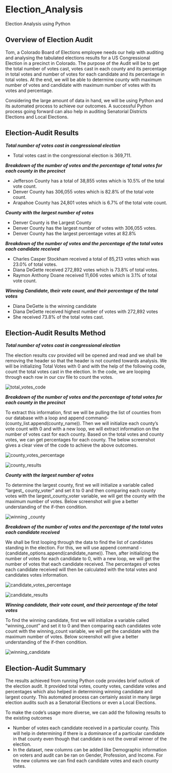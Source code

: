 # Election_Analysis
Election Analysis using Python

## Overview of Election Audit

Tom, a Colorado Board of Elections employee needs our help with auditing and analysing the tabulated elections results for a US Congressional Election in a precinct in Colorado. The purpose of the Audit will be to get the total number of votes cast, votes cast in each county and its percentage in total votes and number of votes for each candidate and its percentage in total votes. At the end, we will be able to determine county with maximum number of votes and candidate with maximum number of votes with its votes and percentage. 

Considering the large amount of data in hand, we will be using Python and its automated process to achieve our outcomes. A successful Python process going forward can also help in auditing Senatorial Districts Elections and Local Elections. 

## Election-Audit Results

***Total number of votes cast in congressional election***
                    
   * Total votes cast in the congressional election is 369,711.

***Breakdown of the number of votes and the percentage of total votes for each county in the precinct***

   * Jefferson County has a total of 38,855 votes which is 10.5% of the total vote count. 
   * Denver County has 306,055 votes which is 82.8% of the total vote count.
   * Arapahoe County has 24,801 votes which is 6.7% of the total vote count.
  

***County with the largest number of votes***
  
  * Denver County is the Largest County
  * Denver County has the largest number of votes with 306,055 votes.
  * Denver County has the largest percentage votes at 82.8%
   

***Breakdown of the number of votes and the percentage of the total votes each candidate received***

  * Charles Casper Stockham received a total of 85,213 votes which was 23.0% of total votes.
  * Diana DeGette received 272,892 votes which is 73.8% of total votes.
  * Raymon Anthony Doane received 11,606 votes which is 3.1% of total vote count.


***Winning Candidate, their vote count, and their percentage of the total votes***

  * Diana DeGette is the winning candidate
  * Diana DeGette received highest number of votes with 272,892 votes  
  * She received 73.8% of the total votes cast. 

## Election-Audit Results Method

***Total number of votes cast in congressional election***
          
The election results csv provided will be opened and read and we shall be removing the header so that the header is not counted towards analysis. We will be initializing  Total Votes with 0 and with the help of the following code, count the total votes cast in the election. In the code, we are looping through each row in our csv file to count the votes.

![total_votes_code](https://user-images.githubusercontent.com/108366412/180130269-fee61508-bb57-424c-99a6-e52f6fa87fa4.png)

***Breakdown of the number of votes and the percentage of total votes for each county in the precinct***
 
To extract this information, first we will be pulling the list of counties from our database with a loop and append command- (county_list.append(county_name)). Then we will initialize each county’s vote count with 0 and with a new loop, we will extract information on the number of votes cast for each county.  Based on the total votes and county votes, we can get percentages for each county. The below screenshot gives a clear view of the code to achieve the above outcomes.
 
![county_votes_percentage](https://user-images.githubusercontent.com/108366412/180150018-22da8364-32da-4a0e-b9c0-9793dd35b657.png)

![county_results](https://user-images.githubusercontent.com/108366412/180150030-8f19524b-ee84-45af-b72e-aac8655c7015.png)


***County with the largest number of votes***

To determine the largest county, first we will initialize a variable called “largest_ county_voter” and set it to 0 and then comparing each county votes with the largest_county_voter variable, we will get the county with the maximum number of votes. Below screenshot will give a better understanding of the if-then condition. 

![winning _county](https://user-images.githubusercontent.com/108366412/180150074-1417f519-1caf-42e5-bb1a-64fa266aa600.png)
 
***Breakdown of the number of votes and the percentage of the total votes each candidate received***

We shall be first looping through the data to find the list of candidates standing in the election. For this, we will use append command - (candidate_options.append(candidate_name)). Then, after initializing the number of votes for each candidate to 0, with a new loop, we will get the number of votes that each candidate received. The percentages of votes each candidate received will then be calculated with the total votes and candidates votes information. 
 
![candidate_votes_percentage](https://user-images.githubusercontent.com/108366412/180150166-a3ec43c4-8dbc-465e-acc7-9cad9c9c14d5.png)

![candidate_results](https://user-images.githubusercontent.com/108366412/180150188-d26d6a3c-dda8-458c-a239-6c556eb77ae3.png)

 
***Winning candidate, their vote count, and their percentage of the total votes***

To find the winning candidate, first we will initialize a variable called “winning_count” and set it to 0 and then comparing each candidates vote count with the winning_count variable, we will get the candidate with the maximum number of votes. Below screenshot will give a better understanding of the if-then condition. 

![winning_candidate](https://user-images.githubusercontent.com/108366412/180150221-2671ec2f-b24b-401d-8c82-bef34788401e.png)

## Election-Audit Summary

The results achieved from running Python code provides brief outlook of the election audit. It provided total votes, county votes, candidate votes and percentages which also helped in determining winning candidate and largest county. This automated process can certainly assist in many large election audits such as a Senatorial Elections or even a Local Elections. 

To make the code’s usage more diverse, we can add the following results to the existing outcomes

  * Number of votes each candidate received in a particular county. This will help in determining if there is a dominance of a particular candidate in that county even though that candidate is not the overall winner of the election.
  * In the dataset, new columns can be added like Demographic information on voters and audit can be ran on Gender, Profession, and Income. For the new columns we can find each candidate votes and each county votes.
